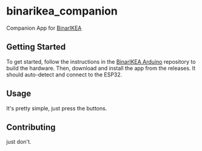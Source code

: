 # binarikea_companion

Companion App for [BinarIKEA](https://github.com/mcmcineyc/binarikea-arduino)

## Getting Started

To get started, follow the instructions in the [BinarIKEA Arduino](https://github.com/mcmcineyc/binarikea-arduino) repository to build the hardware.
Then, download and install the app from the releases.  It should auto-detect and connect to the ESP32.

## Usage

It's pretty simple, just press the buttons.

## Contributing

just don't.
